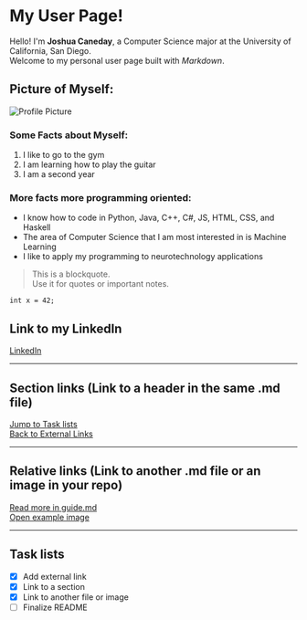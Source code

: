 # My User Page!

Hello! I'm **Joshua Caneday**, a Computer Science major at the University of California, San Diego.  
Welcome to my personal user page built with *Markdown*.

## Picture of Myself:

![Profile Picture](https://github.com/user-attachments/assets/95525b00-229b-4b52-97ae-7442be054cd9)

### Some Facts about Myself:

1. I like to go to the gym
2. I am learning how to play the guitar
3. I am a second year

### More facts more programming oriented:

- I know how to code in Python, Java, C++, C#, JS, HTML, CSS, and Haskell
- The area of Computer Science that I am most interested in is Machine Learning
- I like to apply my programming to neurotechnology applications

> This is a blockquote.  
> Use it for quotes or important notes.

`int x = 42;`


## Link to my LinkedIn

[LinkedIn]((https://www.linkedin.com/in/joshua-caneday-1aa63827a/))

---

## Section links (Link to a header in the same .md file)

[Jump to Task lists](#task-lists)  
[Back to External Links](#external-links-link-to-another-webpage)

---

## Relative links (Link to another .md file or an image in your repo)

[Read more in guide.md](./guide.md)  
[Open example image](./images/example.png)

---

## Task lists

- [x] Add external link  
- [x] Link to a section  
- [x] Link to another file or image  
- [ ] Finalize README
